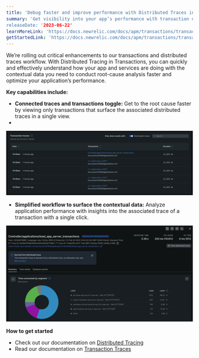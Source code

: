 ```yaml
---
title: 'Debug faster and improve performance with Distributed Traces in Transactions' 
summary: 'Get visibility into your app’s performance with transaction data and its associated distributed traces 
releaseDate: '2023-06-22' 
learnMoreLink: 'https://docs.newrelic.com/docs/apm/transactions/transaction-traces/introduction-transaction-traces' 
getStartedLink: 'https://docs.newrelic.com/docs/apm/transactions/transaction-traces/transaction-traces-trace-details-page/#distributed-traces'
---
```


We’re rolling out critical enhancements to our transactions and distributed traces workflow. With Distributed Tracing in Transactions, you can quickly and effectively understand how your app and services are doing with the contextual data you need to conduct root-cause analysis faster and optimize your application’s performance.

**Key capabilities include:**

* **Connected traces and transactions toggle:** Get to the root cause faster by viewing only transactions that surface the associated distributed traces in a single view.
* 
!["Toggle transactions"](./images/transactions_toggle.png)

* **Simplified workflow to surface the contextual data:** Analyze application performance with insights into the associated trace of a transaction with a single click.
  
!["View DT"](./images/view_distributed_traces.png)

**How to get started**

* Check out our documentation on [Distributed Tracing](/docs/apm/transactions/transaction-traces/transaction-traces-trace-details-page/#distributed-traces)
* Read our documentation on [Transaction Traces](/docs/apm/transactions/transaction-traces/introduction-transaction-traces)



